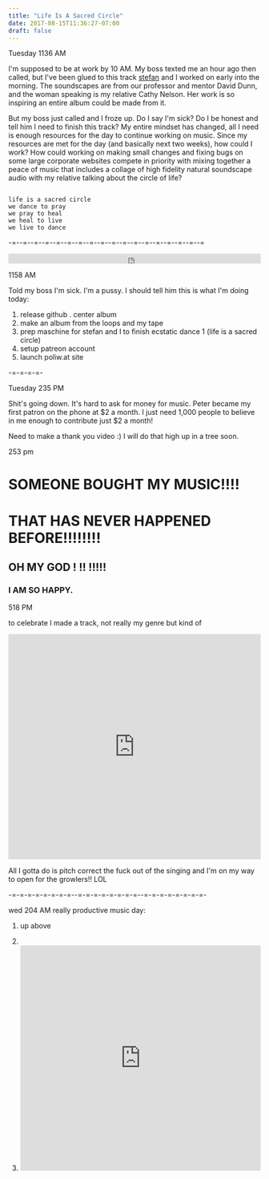 ```yaml
---
title: "Life Is A Sacred Circle"
date: 2017-08-15T11:36:27-07:00
draft: false
---
```



Tuesday 1136 AM

I'm supposed to be at work by 10 AM. My boss texted me an hour ago then called, but I've been glued to this track [stefan]() and I worked on early into the morning. The soundscapes are from our professor and mentor David Dunn, and the woman speaking is my relative Cathy Nelson. Her work is so inspiring an entire album could be made from it.

But my boss just called and I froze up. Do I say I'm sick? Do I be honest and tell him I need to finish this track? My entire mindset has changed, all I need is enough resources for the day to continue working on music. Since my resources are met for the day (and basically next two weeks), how could I work? How could working on making small changes and fixing bugs on some large corporate websites compete in priority with mixing together a peace of music that includes a collage of high fidelity natural soundscape audio with my relative talking about the circle of life?


```

life is a sacred circle
we dance to pray
we pray to heal
we heal to live
we live to dance

```   

-=--=--=--=--=--=--=--=--=--=--=--=--=--=--=--=--=--=

<iframe width="100%" height="20" scrolling="no" frameborder="no" src="https://w.soundcloud.com/player/?url=https%3A//api.soundcloud.com/tracks/338008344%3Fsecret_token%3Ds-Qj7gx&amp;color=ff5500&amp;inverse=false&amp;auto_play=false&amp;show_user=true"></iframe>


1158 AM

Told my boss I'm sick. I'm a pussy. I should tell him this is what I'm doing today:

1. release github . center album
2. make an album from the loops and my tape
3. prep maschine for stefan and I to finish ecstatic dance 1 (life is a sacred circle)
4. setup patreon account
5. launch poliw.at site


-=-=-=-=-


Tuesday 235 PM

Shit's going down.
It's hard to ask for money for music. Peter became my first patron on the phone at $2 a month. I just need 1,000 people to believe in me enough to contribute just $2 a month!

Need to make a thank you video :)
I will do that high up in a tree soon.



253 pm

# SOMEONE BOUGHT MY MUSIC!!!!

# THAT HAS NEVER HAPPENED BEFORE!!!!!!!!

## OH MY GOD ! !! !!!!!

### I AM SO HAPPY.


518 PM

to celebrate I made a track, not really my genre but kind of

<iframe width="100%" height="450" scrolling="no" frameborder="no" src="https://w.soundcloud.com/player/?url=https%3A//api.soundcloud.com/tracks/338055013%3Fsecret_token%3Ds-PYlSv&amp;color=ff5500&amp;auto_play=false&amp;hide_related=false&amp;show_comments=true&amp;show_user=true&amp;show_reposts=false&amp;visual=true"></iframe>


All I gotta do is pitch correct the fuck out of the singing and I'm on my way to open for the growlers!! LOL


-=-=-=-=-=-=-=-=--=-=-=-=-=-=-=-=--=-=-=-=-=-=-=-=-


wed 204 AM
really productive music day:

1. up above

2.  

3. <iframe width="100%" height="450" scrolling="no" frameborder="no" src="https://w.soundcloud.com/player/?url=https%3A//api.soundcloud.com/tracks/338096285%3Fsecret_token%3Ds-nuqbH&amp;color=ff5500&amp;auto_play=false&amp;hide_related=false&amp;show_comments=true&amp;show_user=true&amp;show_reposts=false&amp;visual=true"></iframe>
